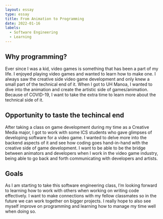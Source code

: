 ```yaml
---
layout: essay
type: essay
title: From Animation to Programming
date: 2022-01-16
labels:
  - Software Engineering
  - Learning
---
```

## Why programming?
Ever since I was a kid, video games is something that has been a part of my life. I enjoyed playing video games and wanted to learn how to make one. I always saw the creative side video game development and only knew a small part of the technical end of it. When I got to UH Manoa, I wanted to dive into the animation and create the artistic side of games/animation. Because of COVID-19, I want to take the extra time to learn more about the technical side of it. 
## Opportunity to taste the techincal end
After taking a class on game development during my time as a Creative Media major, I got to work with some ICS students who gave glimpses of developing software for a video game. I wanted to delve more into the backend aspects of it and see how coding goes hand-in-hand with the creative side of game development. I want to be able to be the bridge between animators and developers when I work in the video game industry, being able to go back and forth communicating with developers and artists.
## Goals
As I am starting to take this software engineering class, I’m looking forward to learning how to work with others when working on writing code effectively. I want to make connections with my fellow classmates so in the future we can work together on bigger projects. I really hope to also see myself improve on programming and learning how to manage my time well when doing so. 
